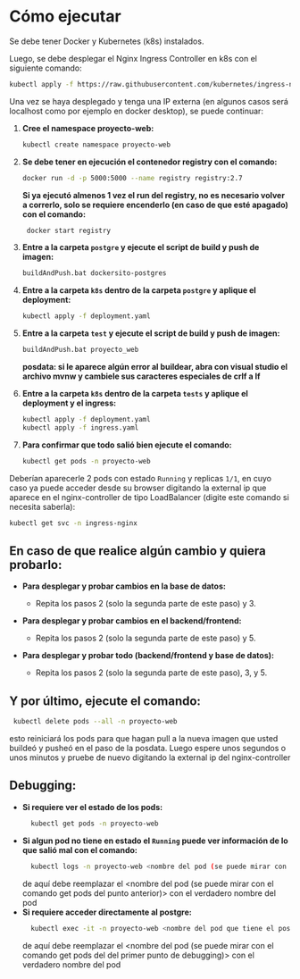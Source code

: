 # Cómo ejecutar

Se debe tener Docker y Kubernetes (k8s) instalados.

Luego, se debe desplegar el Nginx Ingress Controller en k8s con el siguiente comando:
 ```bash
kubectl apply -f https://raw.githubusercontent.com/kubernetes/ingress-nginx/main/deploy/static/provider/cloud/deploy.yaml -n ingress-nginx
 ```

Una vez se haya desplegado y tenga una IP externa (en algunos casos será localhost como por ejemplo en docker desktop), se puede continuar:

1. **Cree el namespace proyecto-web:**
    ```bash
    kubectl create namespace proyecto-web
    ```

2. **Se debe tener en ejecución el contenedor registry con el comando:**
    ```bash
    docker run -d -p 5000:5000 --name registry registry:2.7
    ```
    **Si ya ejecutó almenos 1 vez el run del registry, no es necesario volver a correrlo, solo se requiere encenderlo (en caso de que esté apagado) con el comando:**
   ```bash
    docker start registry
    ```

4. **Entre a la carpeta `postgre` y ejecute el script de build y push de imagen:**
    ```bash
    buildAndPush.bat dockersito-postgres
    ```

5. **Entre a la carpeta `k8s` dentro de la carpeta `postgre` y aplique el deployment:**
    ```bash
    kubectl apply -f deployment.yaml
    ```

6. **Entre a la carpeta `test` y ejecute el script de build y push de imagen:**
    ```bash
    buildAndPush.bat proyecto_web
    ```
    **posdata: si le aparece algún error al buildear, abra con visual studio el archivo mvnw y cambiele sus caracteres especiales de crlf a lf**

7. **Entre a la carpeta `k8s` dentro de la carpeta `tests` y aplique el deployment y el ingress:**
    ```bash
    kubectl apply -f deployment.yaml
    kubectl apply -f ingress.yaml
    ```

8. **Para confirmar que todo salió bien ejecute el comando:**
    ```bash
    kubectl get pods -n proyecto-web
    ```

Deberían aparecerle 2 pods con estado `Running` y replicas `1/1`, en cuyo caso ya puede acceder desde su browser digitando la external ip que aparece en el nginx-controller de tipo LoadBalancer (digite este comando si necesita saberla):
   ```bash
   kubectl get svc -n ingress-nginx
   ```
    
## En caso de que realice algún cambio y quiera probarlo: 
- **Para desplegar y probar cambios en la base de datos:**
  - Repita los pasos 2 (solo la segunda parte de este paso) y 3.

- **Para desplegar y probar cambios en el backend/frontend:**
  - Repita los pasos 2 (solo la segunda parte de este paso) y 5.

- **Para desplegar y probar todo (backend/frontend y base de datos):**
  - Repita los pasos 2 (solo la segunda parte de este paso), 3, y 5.

## Y por último, ejecute el comando:
   ```bash
    kubectl delete pods --all -n proyecto-web
   ```
    
esto reiniciará los pods para que hagan pull a la nueva imagen que usted buildeó y pusheó en el paso de la posdata. Luego espere unos segundos o unos minutos y pruebe de nuevo digitando la external ip del nginx-controller

## Debugging:
- **Si requiere ver el estado de los pods:**
  ```bash
    kubectl get pods -n proyecto-web
   ```
- **Si algun pod no tiene en estado el  `Running` puede ver información de lo que salió mal con el comando:**
  ```bash
    kubectl logs -n proyecto-web <nombre del pod (se puede mirar con el comando get pods del punto anterior)>
   ```
  de aquí debe reemplazar el <nombre del pod (se puede mirar con el comando get pods del punto anterior)> con el verdadero nombre del pod
- **Si requiere acceder directamente al postgre:**
  ```bash
    kubectl exec -it -n proyecto-web <nombre del pod que tiene el postgres (se puede mirar con el comando get pods del primer punto de debugging)> -- /bin/bash
   ```
  de aquí debe reemplazar el <nombre del pod (se puede mirar con el comando get pods del del primer punto de debugging)> con el verdadero nombre del pod

